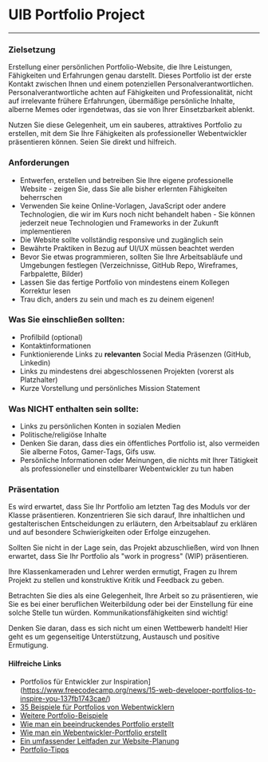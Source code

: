 # UIB Portfolio Project

---

### Zielsetzung

Erstellung einer persönlichen Portfolio-Website, die Ihre Leistungen, Fähigkeiten und Erfahrungen genau darstellt. Dieses Portfolio ist der erste Kontakt zwischen Ihnen und einem potenziellen Personalverantwortlichen. Personalverantwortliche achten auf Fähigkeiten und Professionalität, nicht auf irrelevante frühere Erfahrungen, übermäßige persönliche Inhalte, alberne Memes oder irgendetwas, das sie von Ihrer Einsetzbarkeit ablenkt.

Nutzen Sie diese Gelegenheit, um ein sauberes, attraktives Portfolio zu erstellen, mit dem Sie Ihre Fähigkeiten als professioneller Webentwickler präsentieren können. Seien Sie direkt und hilfreich.

### Anforderungen

- Entwerfen, erstellen und betreiben Sie Ihre eigene professionelle Website - zeigen Sie, dass Sie alle bisher erlernten Fähigkeiten beherrschen
- Verwenden Sie keine Online-Vorlagen, JavaScript oder andere Technologien, die wir im Kurs noch nicht behandelt haben - Sie können jederzeit neue Technologien und Frameworks in der Zukunft implementieren
- Die Website sollte vollständig responsive und zugänglich sein
- Bewährte Praktiken in Bezug auf UI/UX müssen beachtet werden
- Bevor Sie etwas programmieren, sollten Sie Ihre Arbeitsabläufe und Umgebungen festlegen (Verzeichnisse, GitHub Repo, Wireframes, Farbpalette, Bilder)
- Lassen Sie das fertige Portfolio von mindestens einem Kollegen Korrektur lesen
- Trau dich, anders zu sein und mach es zu deinem eigenen!

### Was Sie einschließen sollten:

- Profilbild (optional)
- Kontaktinformationen
- Funktionierende Links zu **relevanten** Social Media Präsenzen (GitHub, Linkedin)
- Links zu mindestens drei abgeschlossenen Projekten (vorerst als Platzhalter)
- Kurze Vorstellung und persönliches Mission Statement

### Was NICHT enthalten sein sollte:

- Links zu persönlichen Konten in sozialen Medien
- Politische/religiöse Inhalte
- Denken Sie daran, dass dies ein öffentliches Portfolio ist, also vermeiden Sie alberne Fotos, Gamer-Tags, Gifs usw.
- Persönliche Informationen oder Meinungen, die nichts mit Ihrer Tätigkeit als professioneller und einstellbarer Webentwickler zu tun haben

### Präsentation

Es wird erwartet, dass Sie Ihr Portfolio am letzten Tag des Moduls vor der Klasse präsentieren. Konzentrieren Sie sich darauf, Ihre inhaltlichen und gestalterischen Entscheidungen zu erläutern, den Arbeitsablauf zu erklären und auf besondere Schwierigkeiten oder Erfolge einzugehen.

Sollten Sie nicht in der Lage sein, das Projekt abzuschließen, wird von Ihnen erwartet, dass Sie Ihr Portfolio als "work in progress" (WIP) präsentieren.

Ihre Klassenkameraden und Lehrer werden ermutigt, Fragen zu Ihrem Projekt zu stellen und konstruktive Kritik und Feedback zu geben.

Betrachten Sie dies als eine Gelegenheit, Ihre Arbeit so zu präsentieren, wie Sie es bei einer beruflichen Weiterbildung oder bei der Einstellung für eine solche Stelle tun würden. Kommunikationsfähigkeiten sind wichtig!

Denken Sie daran, dass es sich nicht um einen Wettbewerb handelt! Hier geht es um gegenseitige Unterstützung, Austausch und positive Ermutigung.

#### Hilfreiche Links

- Portfolios für Entwickler zur Inspiration](https://www.freecodecamp.org/news/15-web-developer-portfolios-to-inspire-you-137fb1743cae/)
- [35 Beispiele für Portfolios von Webentwicklern](https://skillcrush.com/blog/web-developer-portfolios/)
- [Weitere Portfolio-Beispiele](https://www.sliderrevolution.com/design/web-developer-portfolio-examples/)
- [Wie man ein beeindruckendes Portfolio erstellt](https://www.sitepoint.com/how-to-build-a-stunning-portfolio-website-as-a-web-developer/)
- [Wie man ein Webentwickler-Portfolio erstellt](https://brainstation.io/career-guides/how-to-build-a-web-developer-portfolio)
- [Ein umfassender Leitfaden zur Website-Planung](https://www.smashingmagazine.com/2018/02/comprehensive-website-planning-guide-part1/)
- [Portfolio-Tipps](https://designmodo.com/dev-portfolio-tips/)
